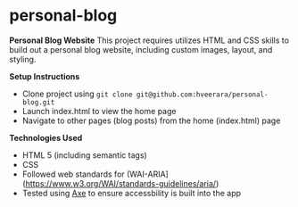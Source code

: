 # personal-blog

**Personal Blog Website**
This project requires utilizes HTML and CSS skills to build out a personal blog website, including custom images, layout, and styling.

**Setup Instructions**
- Clone project using `git clone git@github.com:hveerara/personal-blog.git`
- Launch index.html to view the home page
- Navigate to other pages (blog posts) from the home (index.html) page

**Technologies Used**
- HTML 5 (including semantic tags)
- CSS
- Followed web standards for (WAI-ARIA](https://www.w3.org/WAI/standards-guidelines/aria/)
- Tested using [Axe](https://www.deque.com/axe/) to ensure accessbility is built into the app
